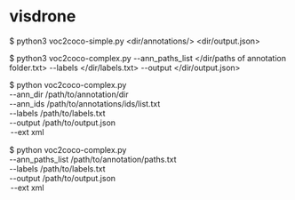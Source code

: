 # visdrone

$ python3 voc2coco-simple.py <dir/annotations/> <dir/output.json>

$ python3 voc2coco-complex.py --ann_paths_list </dir/paths of annotation folder.txt> --labels </dir/labels.txt> --output </dir/output.json>

$ python voc2coco-complex.py \
    --ann_dir /path/to/annotation/dir \
    --ann_ids /path/to/annotations/ids/list.txt \
    --labels /path/to/labels.txt \
    --output /path/to/output.json \
    <option> --ext xml

$ python voc2coco-complex.py \
    --ann_paths_list /path/to/annotation/paths.txt \
    --labels /path/to/labels.txt \
    --output /path/to/output.json \
    <option> --ext xml